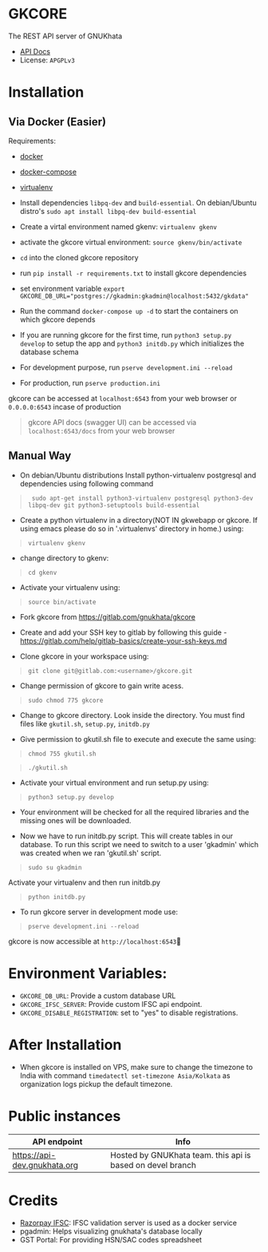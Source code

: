 # GKCORE

The REST API server of GNUKhata

- [API Docs](https://gnukhata.gitlab.io/gkcore/api-docs/)
- License: `APGPLv3`

# Installation

## Via Docker (Easier)

Requirements:

- [docker](https://www.docker.com/)
- [docker-compose](https://docs.docker.com/compose/)
- [virtualenv](https://pypi.org/project/virtualenv/)

- Install dependencies `libpq-dev` and `build-essential`. On debian/Ubuntu distro's `sudo apt install libpq-dev build-essential`
- Create a virtal environment named gkenv: `virtualenv gkenv`
- activate the gkcore virtual environment: `source gkenv/bin/activate`
- `cd` into the cloned gkcore repository
- run `pip install -r requirements.txt` to install gkcore dependencies
- set environment variable `export GKCORE_DB_URL="postgres://gkadmin:gkadmin@localhost:5432/gkdata"`
- Run the command `docker-compose up -d` to start the containers on which gkcore depends
- If you are running gkcore for the first time, run `python3 setup.py develop` to setup the app and `python3 initdb.py` which initializes the database schema
- For development purpose, run `pserve development.ini --reload`
- For production, run `pserve production.ini`

gkcore can be accessed at `localhost:6543` from your web browser or `0.0.0.0:6543` incase of production

> gkcore API docs (swagger UI) can be accessed via `localhost:6543/docs` from your web browser

## Manual Way

- On debian/Ubuntu distributions Install python-virtualenv postgresql and dependencies using following command

> ` sudo apt-get install python3-virtualenv postgresql python3-dev libpq-dev git python3-setuptools build-essential`

- Create a python virtualenv in a directory(NOT IN gkwebapp or gkcore. If using emacs please do so in '.virtualenvs' directory in home.) using:

> `virtualenv gkenv `

- change directory to gkenv:

> `cd gkenv`

- Activate your virtualenv using:

> `source bin/activate`

- Fork gkcore from https://gitlab.com/gnukhata/gkcore

- Create and add your SSH key to gitlab by following this guide - https://gitlab.com/help/gitlab-basics/create-your-ssh-keys.md

- Clone gkcore in your workspace using:

> `git clone git@gitlab.com:<username>/gkcore.git`

- Change permission of gkcore to gain write acess.

> `sudo chmod 775 gkcore`

- Change to gkcore directory. Look inside the directory. You must find files like `gkutil.sh`, `setup.py`, `initdb.py`

- Give permission to gkutil.sh file to execute and execute the same using:

> `chmod 755 gkutil.sh`

> `./gkutil.sh`

- Activate your virtual environment and run setup.py using:

> `python3 setup.py develop`

- Your environment will be checked for all the required libraries and the missing ones will be downloaded.

- Now we have to run initdb.py script. This will create tables in our database. To run this script we need to switch to a user 'gkadmin' which was created when we ran 'gkutil.sh' script.

> `sudo su gkadmin`

Activate your virtualenv and then run initdb.py

> `python initdb.py`

- To run gkcore server in development mode use:

> `pserve development.ini --reload`

gkcore is now accessible at `http://localhost:6543`🎉

# Environment Variables:

- `GKCORE_DB_URL`: Provide a custom database URL
- `GKCORE_IFSC_SERVER`: Provide custom IFSC api endpoint.
- `GKCORE_DISABLE_REGISTRATION`: set to "yes" to disable registrations.

# After Installation

- When gkcore is installed on VPS, make sure to change the timezone to India with command `timedatectl set-timezone Asia/Kolkata` as organization logs pickup the default timezone.

# Public instances

| API endpoint                 | Info                                                       |
| ---------------------------- | ---------------------------------------------------------- |
| https://api-dev.gnukhata.org | Hosted by GNUKhata team. this api is based on devel branch |

# Credits

- [Razorpay IFSC](https://github.com/razorpay/ifsc): IFSC validation server is used as a docker service
- pgadmin: Helps visualizing gnukhata's database locally
- GST Portal: For providing HSN/SAC codes spreadsheet
